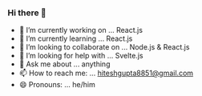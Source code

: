 ### Hi there 👋

- 🔭 I’m currently working on ... React.js
- 🌱 I’m currently learning ... React.js
- 👯 I’m looking to collaborate on ... Node.js & React.js
- 🤔 I’m looking for help with ... Svelte.js
- 💬 Ask me about ... anything
- 📫 How to reach me: ... hiteshgupta8851@gmail.com
- 😄 Pronouns: ... he/him
<!-- - ⚡ Fun fact: ...  --!>

